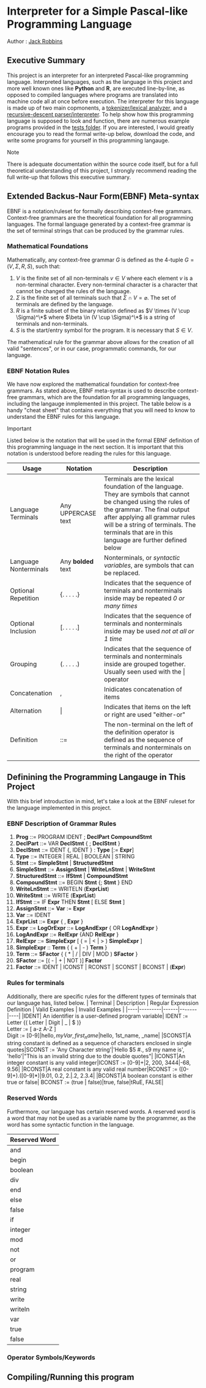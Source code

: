 # Interpreter for a Simple Pascal-like Programming Language
Author : [Jack Robbins](https://github.com/jackr276)

## Executive Summary
This project is an interpreter for an interpreted Pascal-like programming language. Interpreted languages, such as the language in this project and more well known ones like **Python** and **R**, are executed line-by-line, as opposed to compiled languages where programs are translated into machine code all at once before execution.  The interpreter for this language is made up of two main copmonents, a [tokenizer/lexical analyzer](https://github.com/jackr276/Simple-Pascal-Like-Language-Interpreter/blob/main/lex.cpp), and a [recursive-descent parser/interpreter](https://github.com/jackr276/Simple-Pascal-Like-Language-Interpreter/blob/main/parserInterp.cpp). To help show how this programming language is supposed to look and function, there are numerous example programs provided in the [tests folder](https://github.com/jackr276/Simple-Pascal-Like-Language-Interpreter/tree/main/tests). If you are interested, I would greatly encourage you to read the formal write-up below, download the code, and write some
programs for yourself in this programming langauge.

>[!Note]
>There is adequate documentation within the source code itself, but for a full theoretical understanding of this project, I strongly recommend reading the full write-up that follows this executive summary.

## Extended Backus-Naur Form(EBNF) Meta-syntax
EBNF is a notation/ruleset for formally describing context-free grammars. Context-free grammars are the theoretical foundation for all programming languages. The formal language generated by a context-free grammar is the set of terminal strings that can be produced by the grammar rules.

### Mathematical Foundations

Mathematically, any context-free grammar _G_ is defined as the 4-tuple $G = (V, \Sigma, R, S)$, such that:
 1. $V$ is the finite set of all non-terminals $v \in V$ where each element _v_ is a non-terminal character. Every non-terminal character is a character that cannot be changed the rules of the language.
 2. $\Sigma$ is the finite set of all terminals such that $\Sigma \cap V = \varnothing$. The set of terminals are defined by the language.
 3. $R$ is a finite subset of the binary relation defined as $V \times (V \cup \Sigma)^\*$ where $\beta \in (V \cup \Sigma)^\*$ is a string of terminals and non-terminals.
 5. $S$ is the start/entry symbol for the program. It is necessary that $S \in V$.

The mathematical rule for the grammar above allows for the creation of all valid "sentences", or in our case, programmatic commands, for our language.

### EBNF Notation Rules

We have now explored the mathematical foundation for context-free grammars. As stated above, EBNF meta-syntax is used to describe context-free grammars, which are the foundation for all programming languages, including the langauge inmplemented in this project. The table below is a handy "cheat sheet" that contains everything that you will need to know to understand the EBNF rules for this language.

>[!Important]
> Listed below is the notation that will be used in the formal EBNF definition of this programming language in the next section. It is important that this notation is understood before reading the rules for this language.


| Usage | Notation | Description |
| ----- | -------- | -------------- |
| Language Terminals | Any UPPERCASE text| Terminals are the lexical foundation of the language. They are symbols that cannot be changed using the rules of the grammar. The final output after applying all grammar rules will be a string of terminals. The terminals that are in this language are further defined below|
| Language Nonterminals | Any **bolded** text | Nonterminals, or _syntactic variables_, are symbols that can be replaced. |
|Optional Repetition|{. . . . .}|Indicates that the sequence of terminals and nonterminals inside may be repeated _0 or many times_|
|Optional Inclusion|[. . . . .]|Indicates that the sequence of terminals and nonterminals inside may be used _not at all or 1 time_|
|Grouping|(. . . . .)|Indicates that the sequence of terminals and nonterminals inside are grouped together. Usually seen used with the \| operator|
|Concatenation|    ,    |Inidicates concatenation of items |
|Alternation|    \|    |Indicates that items on the left or right are used "either-or"|
|Definition| ::= | The non-terminal on the left of the definition operator is defined as the sequence of terminals and nonterminals on the right of the operator|


## Definining the Programming Langauge in This Project

With this brief introduction in mind, let's take a look at the EBNF ruleset for the language implemented in this project.

### EBNF Description of Grammar Rules

 1. **Prog** ::= PROGRAM IDENT ; **DeclPart** **CompoundStmt**
 2. **DeclPart** ::= VAR **DeclStmt** { ; **DeclStmt** }
 3. **DeclStmt** ::= IDENT {, IDENT } : **Type** [:= **Expr**]
 4. **Type** ::= INTEGER | REAL | BOOLEAN | STRING
 5. **Stmt** ::= **SimpleStmt** | **StructuredStmt**
 6. **SimpleStmt** ::= **AssignStmt** | **WriteLnStmt** | **WriteStmt**
 7. **StructuredStmt** ::= **IfStmt** | **CompoundStmt**
 8. **CompoundStmt** ::= BEGIN **Stmt** {; **Stmt** } END
 9. **WriteLnStmt** ::= WRITELN (**ExprList**)
 10. **WriteStmt** ::= WRITE (**ExprList**)
 11. **IfStmt** ::= IF **Expr** THEN **Stmt** [ ELSE **Stmt** ]
 12. **AssignStmt** ::= **Var** := **Expr**
 13. **Var** ::= IDENT
 14. **ExprList** ::= **Expr** { , **Expr** }
 15. **Expr** ::= **LogOrExpr** ::= **LogAndExpr** { OR **LogAndExpr** }
 16. **LogAndExpr** ::= **RelExpr** {AND **RelExpr** }
 17. **RelExpr** ::= **SimpleExpr** [ ( = | < | > ) **SimpleExpr** ]
 18. **SimpleExpr** :: **Term** { ( + | - ) **Term** }
 19. **Term** ::= **SFactor** { ( * | / | DIV | MOD ) **SFactor** }
 20. **SFactor** ::= [( - | + | NOT )] **Factor**
 21. **Factor** ::= IDENT | ICONST | RCONST | SCONST | BCONST | (**Expr**)

### Rules for terminals

Additionally, there are specific rules for the different types of terminals that our language has, listed below.
| Terminal | Description | Regular Expression Definition | Valid Examples | Invalid Examples |
|----|---------|------|-------|----|
|IDENT| An identifier is a user-defined program variable| IDENT := Letter {( Letter \| Digit \| _ \| $ )} <br /> Letter := [ a-z A-Z ] <br /> Digit := [0-9]|hello$, myVar, first_name|$hello, 1st_name, _name|
|SCONST|A string constant is defined as a sequence of characters enclosed in single quotes|SCONST := 'Any Character string'|'Hello $5 #., s9 my name is', 'hello'|"This is an invalid string due to the double quotes"|
|ICONST|An integer constant is any valid integer|ICONST := [0-9]+|2, 200, 3444|-68, 9.56|
|RCONST|A real constant is any valid real number|RCONST := ([0-9]+)\.([0-9]*)|9.01, 0.2, 2.|.2, 2.3.4|
|BCONST|A boolean constant is either true or false| BCONST := (true \| false)|true, false|tRuE, FALSE|

### Reserved Words

Furthermore, our language has certain reserved words. A reserved word is a word that may not be used as a variable name by the programmer, as the word has some syntactic function in the language.

|Reserved Word|
|------------|
|and|
|begin|
|boolean|
|div|
|end|
|else|
|false|
|if|
|integer|
|mod|
|not|
|or|
|program|
|real|
|string|
|write|
|writeln|
|var|
|true|
|false|

### Operator Symbols/Keywords





## Compiling/Running this program
